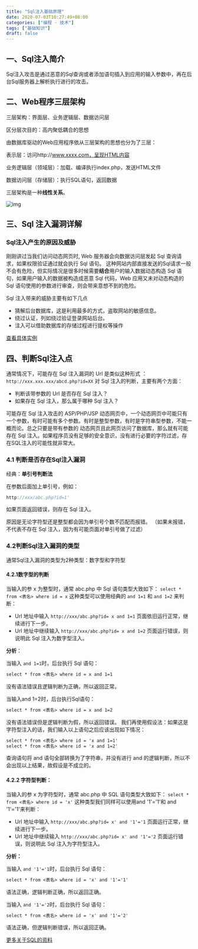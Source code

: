 ```yaml
---
title: "Sql注入基础原理"
date: 2020-07-03T10:27:49+08:00
categories: ["编程 · 技术"]
tags: ["基础知识"]
draft: false
---
```


## 一、Sql注入简介

​	Sql注入攻击是通过恶意的Sql查询或者添加语句插入到应用的输入参数中，再在后台Sql服务器上解析执行进行的攻击。



## 二、Web程序三层架构

三层架构：界面层、业务逻辑层、数据访问层

区分层次目的：高内聚低耦合的思想

由数据库驱动的Web应用程序依从三层架构的思想也分为了三层： 

表示层：访问http://www.xxxx.com，呈现HTML内容

业务逻辑层（领域层）：加载、编译执行index.php，发送HTML文件

数据访问层（存储层）：执行SQL语句，返回数据

 三层架构是一种**线性关系**。 

 ![img](/images/assets/sql注入.jpg) 



## 三、Sql 注入漏洞详解

### Sql注入产生的原因及威胁

刚刚讲过当我们访问动态网页时, Web 服务器会向数据访问层发起 Sql 查询请求，如果权限验证通过就会执行 Sql 语句。
 这种网站内部直接发送的Sql请求一般不会有危险，但实际情况是很多时候需要**结合**用户的输入数据动态构造 Sql 语句，如果用户输入的数据被构造成恶意 Sql 代码，Web 应用又未对动态构造的 Sql 语句使用的参数进行审查，则会带来意想不到的危险。

Sql 注入带来的威胁主要有如下几点

- 猜解后台数据库，这是利用最多的方式，盗取网站的敏感信息。
- 绕过认证，列如绕过验证登录网站后台。
- 注入可以借助数据库的存储过程进行提权等操作

[查看具体实例]( https://www.jianshu.com/p/078df7a35671 )



## 四、判断Sql注入点

通常情况下，可能存在 Sql 注入漏洞的 Url 是类似这种形式 ：`http://xxx.xxx.xxx/abcd.php?id=XX`
 对 Sql 注入的判断，主要有两个方面：

- 判断该带参数的 Url 是否存在 Sql 注入？
- 如果存在 Sql 注入，那么属于哪种 Sql 注入？

可能存在 Sql 注入攻击的 ASP/PHP/JSP 动态网页中，一个动态网页中可能只有一个参数，有时可能有多个参数。有时是整型参数，有时是字符串型参数，不能一概而论。总之只要是带有参数的 动态网页且此网页访问了数据库，那么就有可能存在 Sql 注入。如果程序员没有足够的安全意识，没有进行必要的字符过滤，存在SQL注入的可能性就非常大。

### 4.1 判断是否存在Sql注入漏洞

经典：**单引号判断法**

在参数后面加上单引号，例如：

```cpp
http://xxx/abc.php?id=1'
```

 如果页面返回错误，则存在 Sql 注入。 

 原因是无论字符型还是整型都会因为单引号个数不匹配而报错。
（如果未报错，不代表不存在 Sql 注入，因为有可能页面对单引号做了过滤）



### 4.2判断Sql注入漏洞的类型

通常Sql注入漏洞的类型为2种类型：数字型和字符型

#### 4.2.1数字型的判断

当输入的参 x 为整型时，通常 abc.php 中 Sql 语句类型大致如下：
 `select * from <表名> where id = x`
 这种类型可以使用经典的 `and 1=1` 和 `and 1=2` 来判断：

- Url 地址中输入 `http://xxx/abc.php?id= x and 1=1` 页面依旧运行正常，继续进行下一步。
- Url 地址中继续输入 `http://xxx/abc.php?id= x and 1=2` 页面运行错误，则说明此 Sql 注入为数字型注入。



**分析**：

 当输入 `and 1=1`时，后台执行 Sql 语句： 

```reStructuredText
select * from <表名> where id = x and 1=1 
```

没有语法错误且逻辑判断为正确，所以返回正常。

当输入and 1=2时，后台执行Sql语句：

```reStructuredText
select * from <表名> where id = x and 1=2
```

 没有语法错误但是逻辑判断为假，所以返回错误。
我们再使用假设法：如果这是字符型注入的话，我们输入以上语句之后应该出现如下情况： 

```reStructuredText
select * from <表名> where id = 'x and 1=1' 
select * from <表名> where id = 'x and 1=2' 
```

 查询语句将 and 语句全部转换为了字符串，并没有进行 and 的逻辑判断，所以不会出现以上结果，故假设是不成立的。 





#### 4.2.2 字符型判断：

当输入的参 x 为字符型时，通常 abc.php 中 SQL 语句类型大致如下：
 `select * from <表名> where id = 'x'`
 这种类型我们同样可以使用and '1'='1'和 and '1'='1'来判断：

- Url 地址中输入 `http://xxx/abc.php?id= x' and '1'='1` 页面运行正常，继续进行下一步。
- Url 地址中继续输入 `http://xxx/abc.php?id= x' and '1'='2` 页面运行错误，则说明此 Sql 注入为字符型注入。

**分析：**

 当输入 `and '1'='1`时，后台执行 Sql 语句： 

```reStructuredText
select * from <表名> where id = 'x' and '1'='1'
```

语法正确，逻辑判断正确，所以返回正确。

当输入 `and '1'='2`时，后台执行 Sql 语句：

```reStructuredText
select * from <表名> where id = 'x' and '1'='2'
```

 语法正确，但逻辑判断错误，所以返回正确。 



[更多关于SQL的资料](https://sequel.jeremyevans.net/rdoc/files/doc/dataset_filtering_rdoc.html)